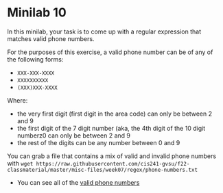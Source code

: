 # Minilab 10

In this minilab, your task is to
come up with a regular expression
that matches valid phone numbers.

For the purposes of this exercise,
a valid phone number can be of any of the following
forms:

* `XXX-XXX-XXXX`
* `XXXXXXXXXX`
* `(XXX)XXX-XXXX`

Where:
* the very first digit (first digit in the area code)
  can only be between 2 and 9
* the first digit of the 7 digit number (aka, the 4th
  digit of the 10 digit numberz0 can only be between 2 and 9
* the rest of the digits can be any number between 0 and 9

You can grab a file that contains a mix of valid and invalid phone numbers
with `wget https://raw.githubusercontent.com/cis241-gvsu/f22-classmaterial/master/misc-files/week07/regex/phone-numbers.txt`

* You can see all of the [valid phone numbers](../misc-files/week07/regex/phone-numbers-valid.txt)
